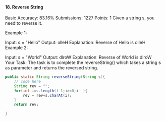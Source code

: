 #### 18. Reverse String 
Basic Accuracy: 83.16% Submissions: 1227 Points: 1
Given a string s, you need to reverse it.

Example 1:

Input:
s = "Hello"
Output: 
olleH
Explanation: Reverse of Hello is olleH
Example 2:

Input:
s = "World"
Output:
dlroW
Explanation: Reverse of World is dlroW
Your Task: 
The task is to complete the reverseString() which takes a string s as parameter and returns the reversed string.
```java
public static String reverseString(String s){
    // code here
    String rev = "";
    for(int i=s.length()-1;i>=0;i--){
        rev = rev+s.charAt(i);
    }
    return rev;
    
}
```
